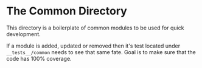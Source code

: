 # The Common Directory

This directory is a boilerplate of common modules to be used for quick development.

If a module is added, updated or removed then it's test located under `__tests__/common` needs to see that same fate. Goal is to make sure that the code has 100% coverage.

